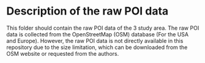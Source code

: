 # Description of the raw POI data
This folder should contain the raw POI data of the 3 study area. 
The raw POI data is collected from the OpenStreetMap (OSM) database (For the USA and Europe). 
However, the raw POI data is not directly available in this repository due to the size limitation,
which can be downloaded from the OSM website or requested from the authors.